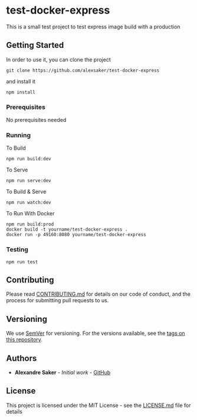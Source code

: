 # test-docker-express

This is a small test project to test express image build with a production

## Getting Started

In order to use it, you can clone the project

```
git clone https://github.com/alexsaker/test-docker-express
```

and install it

```
npm install
```

### Prerequisites

No prerequisites needed

### Running

To Build

```
npm run build:dev
```

To Serve

```
npm run serve:dev
```

To Build & Serve

```
npm run watch:dev
```

To Run With Docker

```
npm run build:prod
docker build -t yourname/test-docker-express .
docker run -p 49160:8080 yourname/test-docker-express
```

### Testing

```
npm run test
```



## Contributing

Please read [CONTRIBUTING.md](https://gist.github.com/PurpleBooth/b24679402957c63ec426) for details on our code of conduct, and the process for submitting pull requests to us.

## Versioning

We use [SemVer](http://semver.org/) for versioning. For the versions available, see the [tags on this repository](https://github.com/your/project/tags).

## Authors

* **Alexandre Saker** - _Initial work_ - [GitHub](https://github.com/alexsaker)

## License

This project is licensed under the MIT License - see the [LICENSE.md](LICENSE.md) file for details

